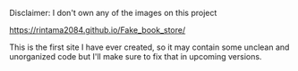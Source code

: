 Disclaimer:
I don't own any of the images on this project

https://rintama2084.github.io/Fake_book_store/

This is the first site I have ever created, so it may contain some unclean and unorganized code but I'll make sure to fix that
in upcoming versions.
